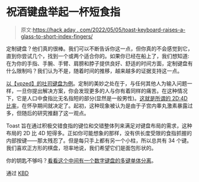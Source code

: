 # 祝酒键盘举起一杯短食指

> 原文:[https://hack aday . com/2022/05/05/toast-keyboard-raises-a-glass-to-short-index-fingers/](https://hackaday.com/2022/05/05/toast-keyboard-raises-a-glass-to-short-index-fingers/)

定制键盘？他们真的很棒。我们可以不断告诉你这一点，但你真的不会感觉到它，直到你尝试几个，找到一个或两个适合你的。如果你已经在船上了，我们想知道:在为你的手指、手腕、手臂、肩膀和脖子提供良好、舒适的时间方面，定制键盘有什么限制吗？我们认为不是，随着时间的推移，越来越多的证据支持这一点。

[以【vpzed】的吐司键盘为例](https://github.com/vpzed/keyboards/tree/main/toast)。定制的美妙之处在于，与任何其他人为输入问题一样，一旦你提出解决方案，你会发现更多的人与你有着同样的痛苦。在这种情况下，它是人口中食指比无名指短的部分(显然是一般男性)。[这就是所谓的 2D:4D 比率](https://en.wikipedia.org/wiki/Digit_ratio)，在怀孕期间就决定了。起初，这种现象被认为是由于子宫内睾丸激素暴露过多，但随后的研究推翻了这一观点。

Toast 旨在通过积极交错食指的键位和交错整体列来满足对键盘布局的需求，这种布局的 2D 比 4D 短得多。正如你可能想象的那样，没有供长度受限的食指抓握的内部按键——那太残忍了。但是每只手上都有另一个小柱，所以总共有 34 个键。我们喜欢正方形的棋盘，坦率地说，我们希望它们是面包形状的。

你的钥匙不够吗？[看看这个中间有一个数字键盘的多键单体分离](https://hackaday.com/2021/11/04/back-to-the-office-ergo-brings-a-bit-of-home-sweet-home/)。

通过 [KBD](https://kbd.news/Toast-keyboard-1403.html)